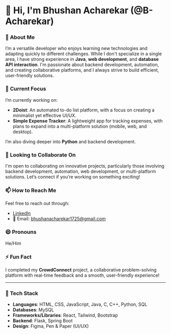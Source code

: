 
# 👋 Hi, I'm Bhushan Acharekar (@B-Acharekar)

### 👀 **About Me**  
I’m a versatile developer who enjoys learning new technologies and adapting quickly to different challenges. While I don't specialize in a single area, I have strong experience in **Java**, **web development**, and **database API interaction**. I'm passionate about backend development, automation, and creating collaborative platforms, and I always strive to build efficient, user-friendly solutions.

### 🌱 **Current Focus**  
I’m currently working on:
- **2Doist**: An automated to-do list platform, with a focus on creating a minimalist yet effective UI/UX.
- **Simple Expense Tracker**: A lightweight app for tracking expenses, with plans to expand into a multi-platform solution (mobile, web, and desktop).

I’m also diving deeper into **Python** and backend development.

### 💞️ **Looking to Collaborate On**  
I'm open to collaborating on innovative projects, particularly those involving backend development, automation, web development, or multi-platform solutions. Let’s connect if you’re working on something exciting!

### 📫 **How to Reach Me**  
Feel free to reach out through:
- [LinkedIn](https://www.linkedin.com/in/your-link-here/)
- 📧 Email: [bhushanacharekar1725@gmail.com](mailto:bhushanacharekar1725@gmail.com)

### 😄 **Pronouns**  
He/Him

### ⚡ **Fun Fact**  
I completed my **CrowdConnect** project, a collaborative problem-solving platform with real-time feedback and a smooth, user-friendly experience!

---

### 🔧 **Tech Stack**  
- **Languages**: HTML, CSS, JavaScript, Java, C, C++, Python, SQL  
- **Databases**: MySQL  
- **Frameworks/Libraries**: React, Tailwind, Bootstrap  
- **Backend**: Flask, Spring Boot  
- **Design**: Figma, Pen & Paper (UI/UX)  

